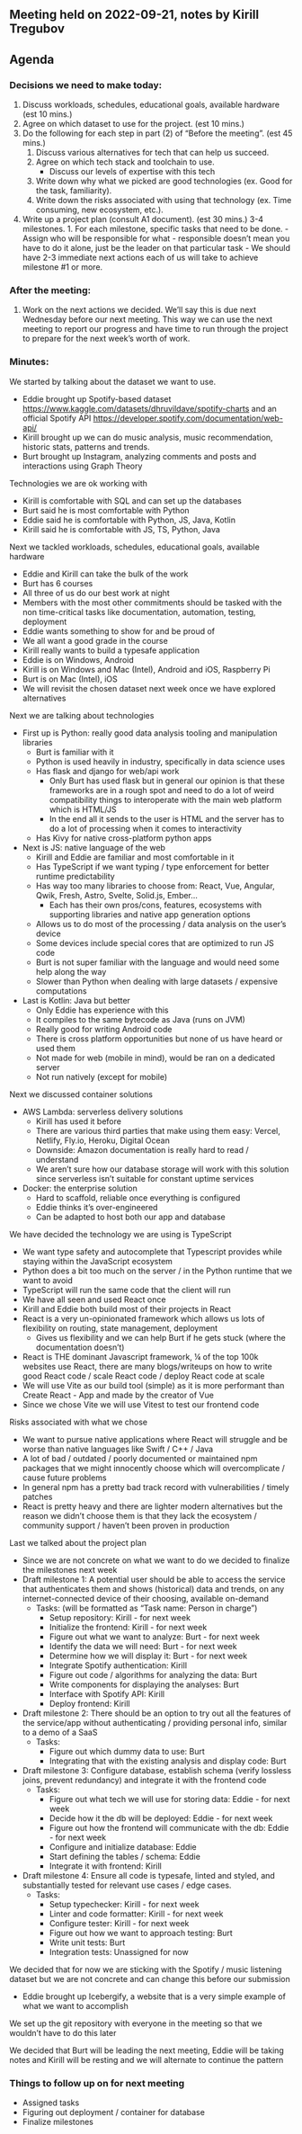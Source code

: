 ## Meeting held on 2022-09-21, notes by Kirill Tregubov

## Agenda

### Decisions we need to make today:

1. Discuss workloads, schedules, educational goals, available hardware (est 10 mins.)
1. Agree on which dataset to use for the project. (est 10 mins.)
1. Do the following for each step in part (2) of “Before the meeting”. (est 45 mins.)
   1. Discuss various alternatives for tech that can help us succeed.
   1. Agree on which tech stack and toolchain to use.
      - Discuss our levels of expertise with this tech
   1. Write down why what we picked are good technologies (ex. Good for the task, familiarity).
   1. Write down the risks associated with using that technology (ex. Time consuming, new ecosystem, etc.).
1. Write up a project plan (consult A1 document). (est 30 mins.)
   3-4 milestones. 1. For each milestone, specific tasks that need to be done. - Assign who will be responsible for what - responsible doesn’t mean you have to do it alone, just be the leader on that particular task - We should have 2-3 immediate next actions each of us will take to achieve milestone #1 or more.

### After the meeting:

1. Work on the next actions we decided. We’ll say this is due next Wednesday before our next meeting. This way we can use the next meeting to report our progress and have time to run through the project to prepare for the next week’s worth of work.

### Minutes:

We started by talking about the dataset we want to use.

- Eddie brought up Spotify-based dataset https://www.kaggle.com/datasets/dhruvildave/spotify-charts and an official Spotify API https://developer.spotify.com/documentation/web-api/
- Kirill brought up we can do music analysis, music recommendation, historic stats, patterns and trends.
- Burt brought up Instagram, analyzing comments and posts and interactions using Graph Theory

Technologies we are ok working with

- Kirill is comfortable with SQL and can set up the databases
- Burt said he is most comfortable with Python
- Eddie said he is comfortable with Python, JS, Java, Kotlin
- Kirill said he is comfortable with JS, TS, Python, Java

Next we tackled workloads, schedules, educational goals, available hardware

- Eddie and Kirill can take the bulk of the work
- Burt has 6 courses
- All three of us do our best work at night
- Members with the most other commitments should be tasked with the non time-critical tasks like documentation, automation, testing, deployment
- Eddie wants something to show for and be proud of
- We all want a good grade in the course
- Kirill really wants to build a typesafe application
- Eddie is on Windows, Android
- Kirill is on Windows and Mac (Intel), Android and iOS, Raspberry Pi
- Burt is on Mac (Intel), iOS
- We will revisit the chosen dataset next week once we have explored alternatives

Next we are talking about technologies

- First up is Python: really good data analysis tooling and manipulation libraries
  - Burt is familiar with it
  - Python is used heavily in industry, specifically in data science uses
  - Has flask and django for web/api work
    - Only Burt has used flask but in general our opinion is that these frameworks are in a rough spot and need to do a lot of weird compatibility things to interoperate with the main web platform which is HTML/JS
    - In the end all it sends to the user is HTML and the server has to do a lot of processing when it comes to interactivity
  - Has Kivy for native cross-platform python apps
- Next is JS: native language of the web
  - Kirill and Eddie are familiar and most comfortable in it
  - Has TypeScript if we want typing / type enforcement for better runtime predictability
  - Has way too many libraries to choose from: React, Vue, Angular, Qwik, Fresh, Astro, Svelte, Solid.js, Ember…
    - Each has their own pros/cons, features, ecosystems with supporting libraries and native app generation options
  - Allows us to do most of the processing / data analysis on the user’s device
  - Some devices include special cores that are optimized to run JS code
  - Burt is not super familiar with the language and would need some help along the way
  - Slower than Python when dealing with large datasets / expensive computations
- Last is Kotlin: Java but better
  - Only Eddie has experience with this
  - It compiles to the same bytecode as Java (runs on JVM)
  - Really good for writing Android code
  - There is cross platform opportunities but none of us have heard or used them
  - Not made for web (mobile in mind), would be ran on a dedicated server
  - Not run natively (except for mobile)

Next we discussed container solutions

- AWS Lambda: serverless delivery solutions
  - Kirill has used it before
  - There are various third parties that make using them easy: Vercel, Netlify, Fly.io, Heroku, Digital Ocean
  - Downside: Amazon documentation is really hard to read / understand
  - We aren’t sure how our database storage will work with this solution since serverless isn’t suitable for constant uptime services
- Docker: the enterprise solution
  - Hard to scaffold, reliable once everything is configured
  - Eddie thinks it’s over-engineered
  - Can be adapted to host both our app and database

We have decided the technology we are using is TypeScript

- We want type safety and autocomplete that Typescript provides while staying within the JavaScript ecosystem
- Python does a bit too much on the server / in the Python runtime that we want to avoid
- TypeScript will run the same code that the client will run
- We have all seen and used React once
- Kirill and Eddie both build most of their projects in React
- React is a very un-opinionated framework which allows us lots of flexibility on routing, state management, deployment
  - Gives us flexibility and we can help Burt if he gets stuck (where the documentation doesn’t)
- React is THE dominant Javascript framework, ¼ of the top 100k websites use React, there are many blogs/writeups on how to write good React code / scale React code / deploy React code at scale
- We will use Vite as our build tool (simple) as it is more performant than Create React - App and made by the creator of Vue
- Since we chose Vite we will use Vitest to test our frontend code

Risks associated with what we chose

- We want to pursue native applications where React will struggle and be worse than native languages like Swift / C++ / Java
- A lot of bad / outdated / poorly documented or maintained npm packages that we might innocently choose which will overcomplicate / cause future problems
- In general npm has a pretty bad track record with vulnerabilities / timely patches
- React is pretty heavy and there are lighter modern alternatives but the reason we didn’t choose them is that they lack the ecosystem / community support / haven’t been proven in production

Last we talked about the project plan

- Since we are not concrete on what we want to do we decided to finalize the milestones next week
- Draft milestone 1: A potential user should be able to access the service that authenticates them and shows (historical) data and trends, on any internet-connected device of their choosing, available on-demand
  - Tasks: (will be formatted as “Task name: Person in charge”)
    - Setup repository: Kirill - for next week
    - Initialize the frontend: Kirill - for next week
    - Figure out what we want to analyze: Burt - for next week
    - Identify the data we will need: Burt - for next week
    - Determine how we will display it: Burt - for next week
    - Integrate Spotify authentication: Kirill
    - Figure out code / algorithms for analyzing the data: Burt
    - Write components for displaying the analyses: Burt
    - Interface with Spotify API: Kirill
    - Deploy frontend: Kirill
- Draft milestone 2: There should be an option to try out all the features of the service/app without authenticating / providing personal info, similar to a demo of a SaaS
  - Tasks:
    - Figure out which dummy data to use: Burt
    - Integrating that with the existing analysis and display code: Burt
- Draft milestone 3: Configure database, establish schema (verify lossless joins, prevent redundancy) and integrate it with the frontend code
  - Tasks:
    - Figure out what tech we will use for storing data: Eddie - for next week
    - Decide how it the db will be deployed: Eddie - for next week
    - Figure out how the frontend will communicate with the db: Eddie - for next week
    - Configure and initialize database: Eddie
    - Start defining the tables / schema: Eddie
    - Integrate it with frontend: Kirill
- Draft milestone 4: Ensure all code is typesafe, linted and styled, and substantially tested for relevant use cases / edge cases.
  - Tasks:
    - Setup typechecker: Kirill - for next week
    - Linter and code formatter: Kirill - for next week
    - Configure tester: Kirill - for next week
    - Figure out how we want to approach testing: Burt
    - Write unit tests: Burt
    - Integration tests: Unassigned for now

We decided that for now we are sticking with the Spotify / music listening dataset but we are not concrete and can change this before our submission

- Eddie brought up Icebergify, a website that is a very simple example of what we want to accomplish

We set up the git repository with everyone in the meeting so that we wouldn’t have to do this later

We decided that Burt will be leading the next meeting, Eddie will be taking notes and Kirill will be resting and we will alternate to continue the pattern

### Things to follow up on for next meeting

- Assigned tasks
- Figuring out deployment / container for database
- Finalize milestones
